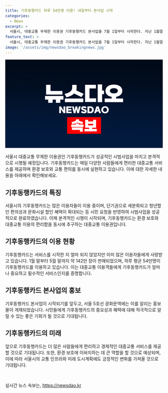 ```yaml
---
title: 기후동행카드 하루 54만명 이용! 내일부터 본사업 시작
categories:
  - News
excerpt: >
  서울시, 대중교통 무제한 이용권 기후동행카드 본사업을 7월 1일부터 시작한다. 지난 1월말부터 5월말까지 약 142만장이 판매됐으며, 하루평균 54만명이 이용 중. 단기권 세분화와 청년할인, 문화시설 할인 혜택 등 시민 요청사항을 반영해 본사업을 실시한다고 밝혔다.
feature_text: >
  서울시, 대중교통 무제한 이용권 기후동행카드 본사업을 7월 1일부터 시작한다. 지난 1월말부터 5월말까지 약 142만장이 판매됐으며, 하루평균 54만명이 이용 중. 단기권 세분화와 청년할인, 문화시설 할인 혜택 등 시민 요청사항을 반영해 본사업을 실시한다고 밝혔다.
image: '/assets/img/newsdao_breakingnews.jpg'
---
```


<p><img src="/assets/img/newsdao_breakingnews.jpg" alt="implanttips 속보" /></p>

<p>서울시 대중교통 무제한 이용권인 기후동행카드가 성공적인 시범사업을 마치고 본격적으로 시행될 예정입니다. 기후동행카드는 매일 다양한 사람들에게 편리한 대중교통 서비스를 제공하며 환경 보호와 교통 편의를 동시에 실현하고 있습니다. 이에 대한 자세한 내용을 아래에서 확인해보세요. </p>

<h2 data-ke-size="size26">기후동행카드의 특징</h2>

<p data-ke-size="size16">서울시의 기후동행카드는 많은 이용자들이 이용 중이며, 단기권으로 세분화되고 청년할인 편의성과 문화시설 할인 혜택이 확대되는 등 시민 요청을 반영하여 시범사업을 성공적으로 완료하였습니다. 이제 본격적인 시행이 시작되며, 기후동행카드는 환경 보호와 대중교통 이용의 편리함을 동시에 추구하는 대중교통 이용권입니다.</p>

<h2 data-ke-size="size26">기후동행카드의 이용 현황</h2>

<p data-ke-size="size16">기후동행카드는 서비스를 시작한 지 얼마 되지 않았지만 이미 많은 이용자들에게 사랑받고 있습니다. 1월 말부터 5월 말까지 약 142만 장이 판매되었으며, 하루 평균 54만명이 기후동행카드를 이용하고 있습니다. 이는 대중교통 이용객들에게 기후동행카드가 얼마나 중요하고 필수적인 서비스인지를 증명합니다.</p>

<h2 data-ke-size="size26">기후동행카드 본사업의 홍보</h2>

<p data-ke-size="size16">기후동행카드 본사업이 시작되기를 앞두고, 서울 5호선 광화문역에는 이를 알리는 홍보물이 게재되었습니다. 시민들에게 기후동행카드의 중요성과 혜택에 대해 적극적으로 알릴 수 있는 좋은 기회가 될 것으로 기대됩니다.</p>

<h2 data-ke-size="size26">기후동행카드의 미래</h2>

<p data-ke-size="size16">앞으로 기후동행카드는 더 많은 사람들에게 편리하고 경제적인 대중교통 서비스를 제공할 것으로 기대됩니다. 또한, 환경 보호에 이바지하는 데 큰 역할을 할 것으로 예상되며, 이에 따라 서울시의 교통 인프라와 미래 도시계획에도 긍정적인 변화를 가져올 것으로 기대됩니다.</p>

<p data-ke-size="size16">&nbsp;</p>
실시간 뉴스 속보는, <a href="https://newsdao.kr" rel="dofollow">https://newsdao.kr</a>


